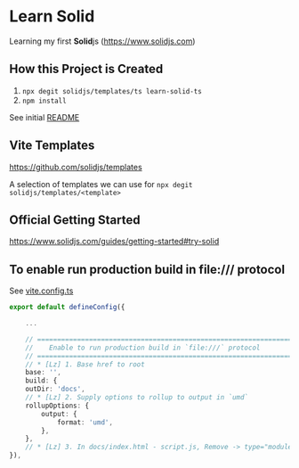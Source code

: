 # Learn Solid

Learning my first **Solid**js (https://www.solidjs.com)

## How this Project is Created

1. `npx degit solidjs/templates/ts learn-solid-ts`
2. `npm install`

See initial [README](README-initial.md)

## Vite Templates

https://github.com/solidjs/templates

A selection of templates we can use for `npx degit solidjs/templates/<template>`

## Official Getting Started

https://www.solidjs.com/guides/getting-started#try-solid

## To enable run production build in file:/// protocol

See [vite.config.ts](vite.config.ts)

```ts
export default defineConfig({

    ...

    // =========================================================================
    //    Enable to run production build in `file:///` protocol
    // =========================================================================
    // * [Lz] 1. Base href to root
    base: '',
    build: {
    outDir: 'docs',
    // * [Lz] 2. Supply options to rollup to output in `umd`
    rollupOptions: {
        output: {
            format: 'umd',
        },
    },
    // * [Lz] 3. In docs/index.html - script.js, Remove -> type="module" crossorigin and change to "defer"
}),
```
